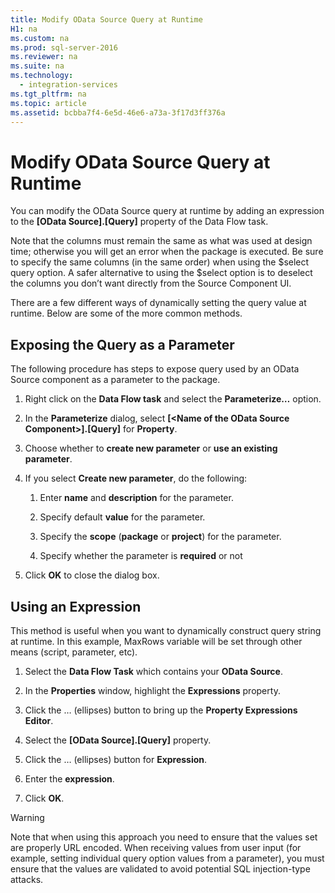 ```yaml
---
title: Modify OData Source Query at Runtime
H1: na
ms.custom: na
ms.prod: sql-server-2016
ms.reviewer: na
ms.suite: na
ms.technology: 
  - integration-services
ms.tgt_pltfrm: na
ms.topic: article
ms.assetid: bcbba7f4-6e5d-46e6-a73a-3f17d3ff376a
---
```

# Modify OData Source Query at Runtime
  You can modify the OData Source query at runtime by adding an expression to the **\[OData Source\].\[Query\]** property of the Data Flow task.  
  
 Note that the columns must remain the same as what was used at design time; otherwise you will get an error when the package is executed. Be sure to specify the same columns \(in the same order\) when using the $select query option. A safer alternative to using the $select option is to deselect the columns you don’t want directly from the Source Component UI.  
  
 There are a few different ways of dynamically setting the query value at runtime. Below are some of the more common methods.  
  
## Exposing the Query as a Parameter  
 The following procedure has steps to expose query used by an OData Source component as a parameter to the package.  
  
1.  Right click on the **Data Flow task** and select the **Parameterize…** option.  
  
2.  In the **Parameterize** dialog, select **\[\<Name of the OData Source Component\>\].\[Query\]** for **Property**.  
  
3.  Choose whether to **create new parameter** or **use an existing parameter**.  
  
4.  If you select **Create new parameter**, do the following:  
  
    1.  Enter **name** and **description** for the parameter.  
  
    2.  Specify default **value** for the parameter.  
  
    3.  Specify the **scope** \(**package** or **project**\) for the parameter.  
  
    4.  Specify whether the parameter is **required** or not  
  
5.  Click **OK** to close the dialog box.  
  
## Using an Expression  
 This method is useful when you want to dynamically construct query string at runtime. In this example, MaxRows variable will be set through other means \(script, parameter, etc\).  
  
1.  Select the **Data Flow Task** which contains your **OData Source**.  
  
2.  In the **Properties** window, highlight the **Expressions** property.  
  
3.  Click the … \(ellipses\) button to bring up the **Property Expressions Editor**.  
  
4.  Select the **\[OData Source\].\[Query\]** property.  
  
5.  Click the … \(ellipses\) button for **Expression**.  
  
6.  Enter the **expression**.  
  
7.  Click **OK**.  
  
> [!WARNING]  
>  Note that when using this approach you need to ensure that the values set are properly URL encoded. When receiving values from user input \(for example, setting individual query option values from a parameter\), you must ensure that the values are validated to avoid potential SQL injection\-type attacks.  
  
  